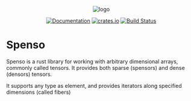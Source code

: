 <div align="center">

![logo](https://raw.githubusercontent.com/alphal00p/spenso/master/spensologo.svg)

[![Documentation](https://img.shields.io/docsrs/spenso/latest)](https://docs.rs/spenso/latest/spenso/)
[![crates.io](https://img.shields.io/crates/v/spenso.svg)](https://crates.io/crates/spenso)
[![Build Status](https://github.com/alphal00p/spenso/actions/workflows/rust.yml/badge.svg)](https://github.com/alphal00p/spenso/actions/workflows/rust.yml)

</div>

# Spenso

Spenso is a rust library for working with arbitrary dimensional arrays, commonly called tensors. It provides both sparse (spensors) and dense (densors) tensors.

It supports any type as element, and provides iterators along specified dimensions (called fibers)
